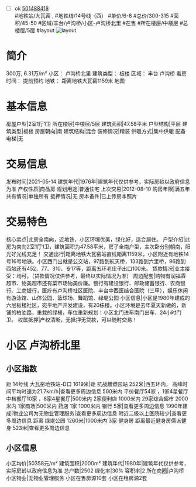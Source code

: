 - [ ] ok [501488418](https://bj.5i5j.com/ershoufang/501488418.html)  
 #地铁站/大瓦窑 ,  #地铁线/14号线（西）
#单价/6-8 #总价/300-315 #面积/45-50   #区域/丰台/卢沟桥/小区-卢沟桥北里 #在售 #所在楼层/中楼层 #总楼层/5层 #layout 
![layout](http://image2a.5i5j.com/bdir/layout/104079.jpg_P5.jpg) 
# 简介 
 300万,  6.31万/m² 
小区： 卢沟桥北里
建筑类型： 板楼
区域： 丰台 卢沟桥
看房时间： 提前预约
地铁： 距离地铁大瓦窑1159米 地图
# 基本信息 
 房屋户型|2室1厅1卫
所在楼层|中楼层/5层
建筑面积|47.58平米
户型结构|平层
建筑类型|板楼
房屋朝向|南
建筑结构|混合
装修情况|精装
供暖方式|集中供暖
配备电梯|无
# 交易信息 
 发布时间|2021-05-14
建筑年代|1976年|建筑年代仅供参考，实际房龄以政府信息为准
产权性质|商品房
规划用途|普通住宅
上次交易|2012-08-10
购房年限|满五年
共有情况|单独所有
抵押情况|无
房本备件|已上传房本照片
# 交易特色 
 核心卖点|此房全南向，近地铁，小区环境优美，绿化好，适合居住。
户型介绍|此房为南向2室1厅1卫，建筑面积为47.58平米，房子全南户型，主次卧分别朝南，阳光好光线充足！
交通出行|距离地铁大瓦窑站直线距离1159米，小区附近有地铁14号16号地铁。小区西门出就是公交站，97路到航天桥，133路到六里桥，96路到西站还有452、77、310、专17等，距离五环老庄子出口100米。
贷款情况|业主接受：均可。（贷款情况仅供参考，最终以实际情况为准）
周边配套|购物有润福霖超市、物美超市还有菜市场物美价廉。银行有建设银行、邮政储蓄银行、农商银行、工商银行，医疗有卢沟桥社区医院、丰台中西医结合医院（三甲），娱乐休闲有游泳馆、山体公园、篮球场、舞蹈馆、绿堤公园
小区信息|小区是1980年建成的六层板楼社区，宛平地产开发建设，有20栋楼。小区环境是去年夏天新做的，新铺的柏油路，重栽的绿植，车位重新规划！小区北门进车南门出车，24小时门卫。
权属抵押|产权清晰，无抵押无贷款，可以随时交易！
# 小区 卢沟桥北里
## 小区指数 
 距 14号线 大瓦窑地铁站-D口 1619米|距 抗战雕塑园站 252米|西五环内， 高峰时间平均时速为21.7km/h|查看更多周边信息
500米内 平价餐厅54家 ，1家4星餐厅
中档餐厅10家 ，8家4星餐厅|500米内 2家便利店
1000米内 29家综合超市
2000米内 1家商场|500米内 药店 1家
1000米内 银行 5家|查看更多周边信息
1990年建成|物业公司为无物业管理服务|查看更多周边信息
附近二级以上医院较少|查看更多周边信息
距离 绿堤公园 1260米|1000米内 3家 健身房
距离最近健身房儒派健身 523米|查看更多周边信息
## 小区信息 
 小区均价|50358元/m²
建筑面积|2000m²
建筑年代|1980年|建筑年代仅供参考，实际房龄以政府信息为准
总户数|2502
绿化率|30%
容积率|2
所在商圈|卢沟桥
小区物业|无物业管理服务
小区在售房源10套
小区在租房源2套
